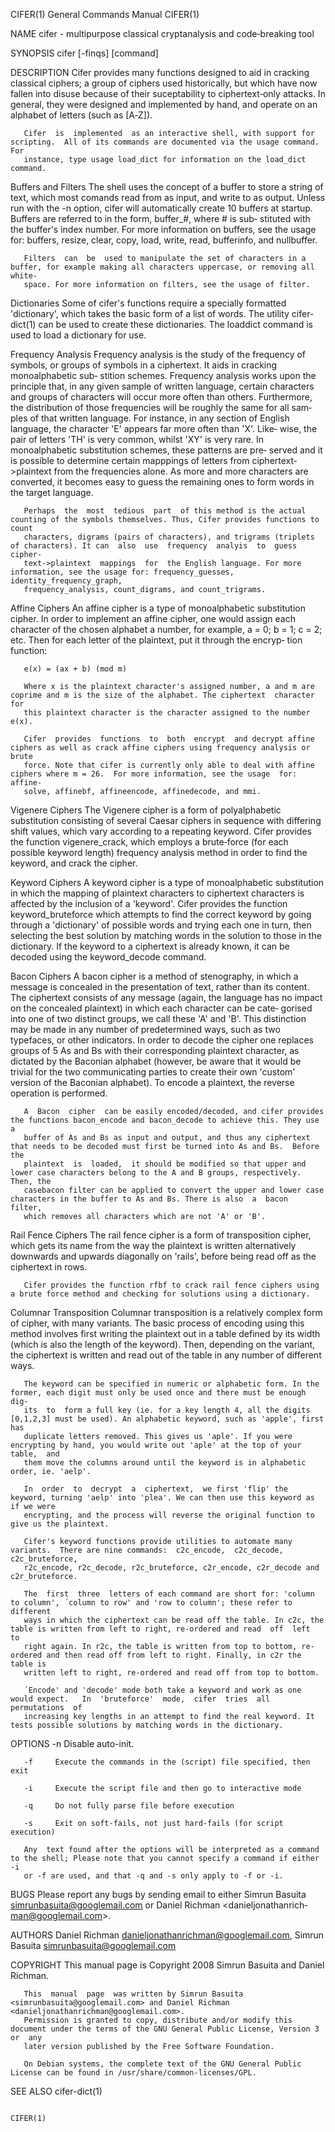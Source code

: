 CIFER(1)                                                      General Commands Manual                                                     CIFER(1)

NAME
       cifer - multipurpose classical cryptanalysis and code‐breaking tool

SYNOPSIS
       cifer [-finqs] [command]

DESCRIPTION
       Cifer  provides  many  functions  designed  to  aid in cracking classical ciphers; a group of ciphers used historically, but which have now
       fallen into disuse because of their suceptability to ciphertext‐only attacks. In general, they were designed and implemented by  hand,  and
       operate on an alphabet of letters (such as [A‐Z]).

       Cifer  is  implemented  as an interactive shell, with support for scripting.  All of its commands are documented via the usage command. For
       instance, type usage load_dict for information on the load_dict command.

   Buffers and Filters
       The shell uses the concept of a buffer to store a string of text, which most comands read from as input, and write to as output. Unless run
       with  the -n option, cifer will automatically create 10 buffers at startup.  Buffers are referred to in the form, buffer_#, where # is sub‐
       stituted with the buffer's index number. For more information on buffers, see the usage for: buffers, resize,  clear,  copy,  load,  write,
       read, bufferinfo, and nullbuffer.

       Filters  can  be  used to manipulate the set of characters in a buffer, for example making all characters uppercase, or removing all white‐
       space. For more information on filters, see the usage of filter.

   Dictionaries
       Some of cifer's functions require a specially formatted 'dictionary', which  takes  the  basic  form  of  a  list  of  words.  The  utility
       cifer-dict(1) can be used to create these dictionaries. The loaddict command is used to load a dictionary for use.

   Frequency Analysis
       Frequency  analysis is the study of the frequency of symbols, or groups of symbols in a ciphertext. It aids in cracking monoalphabetic sub‐
       stition schemes.  Frequency analysis works upon the principle that, in any given sample of written language, certain characters and  groups
       of  characters  will occur more often than others. Furthermore, the distribution of those frequencies will be roughly the same for all sam‐
       ples of that written language. For instance, in any section of English language, the character 'E' appears far more often than 'X'.   Like‐
       wise,  the  pair  of letters 'TH' is very common, whilst 'XY' is very rare. In monoalphabetic substitution schemes, these patterns are pre‐
       served and it is possible to determine certain mapppings of letters from ciphertext‐>plaintext from the frequencies alone. As more and more
       characters are converted, it becomes easy to guess the remaining ones to form words in the target language.

       Perhaps  the  most  tedious  part  of this method is the actual counting of the symbols themselves. Thus, Cifer provides functions to count
       characters, digrams (pairs of characters), and trigrams (triplets of characters). It can  also  use  frequency  analyis  to  guess  cipher‐
       text‐>plaintext  mappings  for  the English language. For more information, see the usage for: frequency_guesses, identity_frequency_graph,
       frequency_analysis, count_digrams, and count_trigrams.

   Affine Ciphers
       An affine cipher is a type of monoalphabetic substitution cipher. In order to implement an affine cipher, one would assign  each  character
       of  the  chosen alphabet a number, for example, a = 0; b = 1; c = 2; etc. Then for each letter of the plaintext, put it through the encryp‐
       tion function:

       e(x) = (ax + b) (mod m)

       Where x is the plaintext character's assigned number, a and m are coprime and m is the size of the alphabet. The ciphertext  character  for
       this plaintext character is the character assigned to the number e(x).

       Cifer  provides  functions  to  both  encrypt  and decrypt affine ciphers as well as crack affine ciphers using frequency analysis or brute
       force. Note that cifer is currently only able to deal with affine ciphers where m = 26.  For more information, see the usage  for:  affine‐
       solve, affinebf, affineencode, affinedecode, and mmi.

   Vigenere Ciphers
       The  Vigenere cipher is a form of polyalphabetic substitution consisting of several Caesar ciphers in sequence with differing shift values,
       which vary according to a repeating keyword. Cifer provides the function vigenere_crack, which employs a  brute‐force  (for  each  possible
       keyword length) frequency analysis method in order to find the keyword, and crack the cipher.

   Keyword Ciphers
       A keyword cipher is a type of monoalphabetic substitution in which the mapping of plaintext characters to ciphertext characters is affected
       by the inclusion of a 'keyword'. Cifer provides the function keyword_bruteforce which attempts to find the correct keyword by going through
       a  'dictionary'  of possible words and trying each one in turn, then selecting the best solution by matching words in the solution to those
       in the dictionary. If the keyword to a ciphertext is already known, it can be decoded using the keyword_decode command.

   Bacon Ciphers
       A bacon cipher is a method of stenography, in which a message is concealed in the presentation  of  text,  rather  than  its  content.  The
       ciphertext  consists  of  any  message  (again, the language has no impact on the concealed plaintext) in which each character can be cate‐
       gorised into one of two distinct groups, we call these 'A' and 'B'. This distinction may be made in any number of predetermined ways,  such
       as  two typefaces, or other indicators. In order to decode the cipher one replaces groups of 5 As and Bs with their corresponding plaintext
       character, as dictated by the Baconian alphabet (however, be aware that it would be trivial for the two  communicating  parties  to  create
       their own 'custom' version of the Baconian alphabet). To encode a plaintext, the reverse operation is performed.

       A  Bacon  cipher  can be easily encoded/decoded, and cifer provides the functions bacon_encode and bacon_decode to achieve this. They use a
       buffer of As and Bs as input and output, and thus any ciphertext that needs to be decoded must first be turned into As and Bs.  Before  the
       plaintext  is  loaded,  it should be modified so that upper and lower case characters belong to the A and B groups, respectively. Then, the
       casebacon filter can be applied to convert the upper and lower case characters in the buffer to As and Bs. There is also  a  bacon  filter,
       which removes all characters which are not 'A' or 'B'.

   Rail Fence Ciphers
       The  rail fence cipher is a form of transposition cipher, which gets its name from the way the plaintext is written alternatively downwards
       and upwards diagonally on 'rails', before being read off as the ciphertext in rows.

       Cifer provides the function rfbf to crack rail fence ciphers using a brute force method and checking for solutions using a dictionary.

   Columnar Transposition
       Columnar transposition is a relatively complex form of cipher, with many variants. The basic process of encoding using this method involves
       first  writing the plaintext out in a table defined by its width (which is also the length of the keyword). Then, depending on the variant,
       the ciphertext is written and read out of the table in any number of different ways.

       The keyword can be specified in numeric or alphabetic form. In the former, each digit must only be used once and there must be enough  dig‐
       its  to  form a full key (ie. for a key length 4, all the digits [0,1,2,3] must be used). An alphabetic keyword, such as 'apple', first has
       duplicate letters removed. This gives us 'aple'. If you were encrypting by hand, you would write out 'aple' at the top of your  table,  and
       them move the columns around until the keyword is in alphabetic order, ie. 'aelp'.

       In  order  to  decrypt  a  ciphertext,  we first 'flip' the keyword, turning 'aelp' into 'plea'. We can then use this keyword as if we were
       encrypting, and the process will reverse the original function to give us the plaintext.

       Cifer's keyword functions provide utilities to automate many variants.  There are nine commands:  c2c_encode,  c2c_decode,  c2c_bruteforce,
       r2c_encode, r2c_decode, r2c_bruteforce, c2r_encode, c2r_decode and c2r_bruteforce.

       The  first  three  letters of each command are short for: 'column to column', ´column to row' and 'row to column'; these refer to different
       ways in which the ciphertext can be read off the table. In c2c, the table is written from left to right, re‐ordered and read  off  left  to
       right again. In r2c, the table is written from top to bottom, re‐ordered and then read off from left to right. Finally, in c2r the table is
       written left to right, re‐ordered and read off from top to bottom.

       ´Encode' and 'decode' mode both take a keyword and work as one would expect.   In  'bruteforce'  mode,  cifer  tries  all  permutations  of
       increasing key lengths in an attempt to find the real keyword. It tests possible solutions by matching words in the dictionary.

OPTIONS
       -n     Disable auto-init.

       -f     Execute the commands in the (script) file specified, then exit

       -i     Execute the script file and then go to interactive mode

       -q     Do not fully parse file before execution

       -s     Exit on soft-fails, not just hard-fails (for script execution)

       Any  text found after the options will be interpreted as a command to the shell; Please note that you cannot specify a command if either -i
       or -f are used, and that -q and -s only apply to -f or -i.

BUGS
       Please report any bugs by sending email to either Simrun Basuita  <simrunbasuita@googlemail.com>  or  Daniel  Richman  <danieljonathanrich‐
       man@googlemail.com>.

AUTHORS
       Daniel Richman <danieljonathanrichman@googlemail.com>, Simrun Basuita <simrunbasuita@googlemail.com>

COPYRIGHT
       This manual page is Copyright 2008 Simrun Basuita and Daniel Richman.

       This  manual  page  was written by Simrun Basuita <simrunbasuita@googlemail.com> and Daniel Richman <danieljonathanrichman@googlemail.com>.
       Permission is granted to copy, distribute and/or modify this document under the terms of the GNU General Public License, Version 3  or  any
       later version published by the Free Software Foundation.

       On Debian systems, the complete text of the GNU General Public License can be found in /usr/share/common-licenses/GPL.

SEE ALSO
       cifer-dict(1)

                                                                                                                                          CIFER(1)

